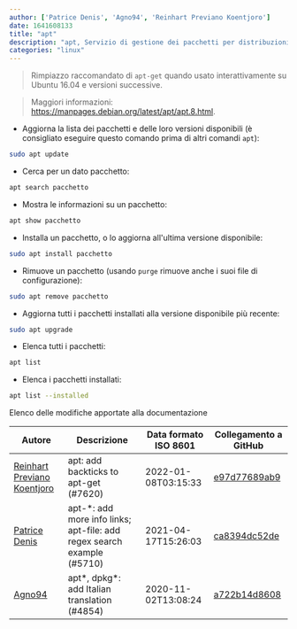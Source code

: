 ```yaml
---
author: ['Patrice Denis', 'Agno94', 'Reinhart Previano Koentjoro']
date: 1641608133
title: "apt"
description: "apt, Servizio di gestione dei pacchetti per distribuzioni basate su Debian."
categories: "linux"
---
```

> Rimpiazzo raccomandato di `apt-get` quando usato interattivamente su Ubuntu 16.04 e versioni successive.

> Maggiori informazioni: <https://manpages.debian.org/latest/apt/apt.8.html>.

- Aggiorna la lista dei pacchetti e delle loro versioni disponibili (è consigliato eseguire questo comando prima di altri comandi `apt`):

```bash
sudo apt update
```

- Cerca per un dato pacchetto:

```bash
apt search pacchetto
```

- Mostra le informazioni su un pacchetto:

```bash
apt show pacchetto
```

- Installa un pacchetto, o lo aggiorna all'ultima versione disponibile:

```bash
sudo apt install pacchetto
```

- Rimuove un pacchetto (usando `purge` rimuove anche i suoi file di configurazione):

```bash
sudo apt remove pacchetto
```

- Aggiorna tutti i pacchetti installati alla versione disponibile più recente:

```bash
sudo apt upgrade
```

- Elenca tutti i pacchetti:

```bash
apt list
```

- Elenca i pacchetti installati:

```bash
apt list --installed
```
Elenco delle modifiche apportate alla documentazione


Autore | Descrizione | Data formato ISO 8601 | Collegamento a GitHub
------|-----|-----|-----
[Reinhart Previano Koentjoro](mailto:reinhart_previano@yahoo.com) | apt: add backticks to apt-get (#7620) | 2022-01-08T03:15:33 | [e97d77689ab9](https://github.com/tldr-pages/tldr/commit/e97d77689ab99cfb2860768a9a50a0a65a4e03bd)
[Patrice Denis](mailto:patrice.denis@gmail.com) | apt-*: add more info links; apt-file: add regex search example (#5710) | 2021-04-17T15:26:03 | [ca8394dc52de](https://github.com/tldr-pages/tldr/commit/ca8394dc52def4e55971ce4049b20fa8839f464d)
[Agno94](mailto:agnophi@gmail.com) | apt*, dpkg*: add Italian translation (#4854) | 2020-11-02T13:08:24 | [a722b14d8608](https://github.com/tldr-pages/tldr/commit/a722b14d86085d614175c300539e3ccd8b957a48)

